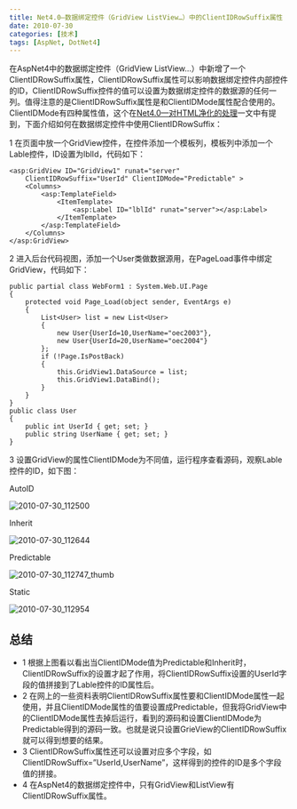 ```yaml
---
title: Net4.0—数据绑定控件（GridView ListView…）中的ClientIDRowSuffix属性
date: 2010-07-30
categories: [技术]
tags: [AspNet, DotNet4]
---
```


在AspNet4中的数据绑定控件（GridView ListView…）中新增了一个ClientIDRowSuffix属性，ClientIDRowSuffix属性可以影响数据绑定控件内部控件的ID，ClientIDRowSuffix控件的值可以设置为数据绑定控件的数据源的任何一列。值得注意的是ClientIDRowSuffix属性是和ClientIDMode属性配合使用的。ClientIDMode有四种属性值，这个在[Net4.0—对HTML净化的处理](http://blog.fwhyy.com/?p=18)一文中有提到，下面介绍如何在数据绑定控件中使用ClientIDRowSuffix：

1 在页面中放一个GridView控件，在控件添加一个模板列，模板列中添加一个Lable控件，ID设置为lblId，代码如下：

```
<asp:GridView ID="GridView1" runat="server"
    ClientIDRowSuffix="UserId" ClientIDMode="Predictable" >
    <Columns>
        <asp:TemplateField>
            <ItemTemplate>
                <asp:Label ID="lblId" runat="server"></asp:Label>
            </ItemTemplate>
        </asp:TemplateField>
    </Columns>
</asp:GridView>
```

2 进入后台代码视图，添加一个User类做数据源用，在PageLoad事件中绑定GridView，代码如下：

```
public partial class WebForm1 : System.Web.UI.Page
{
    protected void Page_Load(object sender, EventArgs e)
    {
        List<User> list = new List<User>
        {
            new User{UserId=10,UserName="oec2003"},
            new User{UserId=20,UserName="oec2004"}
        };
        if (!Page.IsPostBack)
        {
            this.GridView1.DataSource = list;
            this.GridView1.DataBind();
        }
    }
}
public class User
{
    public int UserId { get; set; }
    public string UserName { get; set; }
}
```

3 设置GridView的属性ClientIDMode为不同值，运行程序查看源码，观察Lable控件的ID，如下图：

AutoID

![2010-07-30_112500](https://cdn.jsdelivr.net/gh/oec2003/hblog-images/img/202201300731399.png)

Inherit

![2010-07-30_112644](https://cdn.jsdelivr.net/gh/oec2003/hblog-images/img/202201300731940.png)

Predictable

![2010-07-30_112747_thumb](https://cdn.jsdelivr.net/gh/oec2003/hblog-images/img/202201300731460.png)


Static

![2010-07-30_112954](https://cdn.jsdelivr.net/gh/oec2003/hblog-images/img/202201300732906.png)

## 总结

* 1 根据上图看以看出当ClientIDMode值为Predictable和Inherit时，ClientIDRowSuffix的设置才起了作用，将ClientIDRowSuffix设置的UserId字段的值拼接到了Lable控件的ID属性后。
* 2 在网上的一些资料表明ClientIDRowSuffix属性要和ClientIDMode属性一起使用，并且ClientIDMode属性的值要设置成Predictable，但我将GridView中的ClientIDMode属性去掉后运行，看到的源码和设置ClientIDMode为Predictable得到的源码一致。也就是说只设置GrieView的ClientIDRowSuffix就可以得到想要的结果。
* 3 ClientIDRowSuffix属性还可以设置对应多个字段，如ClientIDRowSuffix=”UserId,UserName”，这样得到的控件的ID是多个字段值的拼接。
* 4 在AspNet4的数据绑定控件中，只有GridView和ListView有ClientIDRowSuffix属性。

